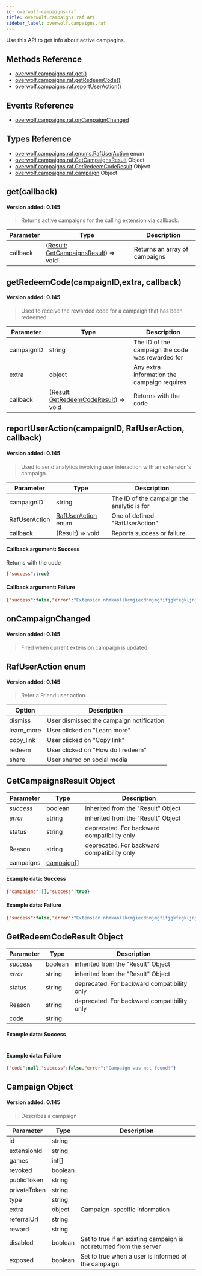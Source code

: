 ```yaml
---
id: overwolf-campaigns-raf
title: overwolf.campaigns.raf API
sidebar_label: overwolf.campaigns.raf
---
```


Use this API to get info about active campagins.

## Methods Reference

* [overwolf.campaigns.raf.get()](#getcallback)
* [overwolf.campaigns.raf.getRedeemCode()](#getredeemcodecampaignid-extra-callback)
* [overwolf.campaigns.raf.reportUserAction()](#reportuseractioncampaignid-erafuseraction-callback)

## Events Reference

* [overwolf.campaigns.raf.onCampaignChanged](#oncampaignchanged)

## Types Reference

* [overwolf.campaigns.raf.enums.RafUserAction](#rafuseraction-enum) enum
* [overwolf.campaigns.raf.GetCampaignsResult](#getcampaignsresult-object) Object
* [overwolf.campaigns.raf.GetRedeemCodeResult](#getredeemcoderesult-object) Object
* [overwolf.campaigns.raf.campaign](#campaign-object) Object

## get(callback)
#### Version added: 0.145

> Returns active campaigns for the calling extension via callback.

Parameter | Type                  | Description                                                             |
--------- | ----------------------| ----------------------------------------------------------------------- |
callback  | ([Result: GetCampaignsResult](#getcampaignsresult-object)) => void  | Returns an array of campaigns   |


## getRedeemCode(campaignID,extra, callback)
#### Version added: 0.145

> Used to receive the rewarded code for a campaign that has been redeemed.

Parameter  | Type                  | Description                                                             |
---------- | ----------------------| ----------------------------------------------------------------------- |
campaignID | string                | The ID of the campaign the code was rewarded for                        |
extra      | object                | Any extra information the campaign requires                             |
callback   | ([Result: GetRedeemCodeResult](#getredeemcoderesult-object)) => void   | Returns with the code                                                   |


## reportUserAction(campaignID, RafUserAction, callback)
#### Version added: 0.145

> Used to send analytics involving user interaction with an extension's campaign.

Parameter     | Type                  | Description                                                             |
------------- | ----------------------| ----------------------------------------------------------------------- |
campaignID    | string                | The ID of the campaign the analytic is for                              |
RafUserAction | [RafUserAction](#rafuseraction-enum) enum    | One of defined   "RafUserAction"                 |
callback      | (Result) => void                         | Reports success or failure.                          |

#### Callback argument: Success

Returns with the code

```json
{"success":true}

```

#### Callback argument: Failure

```json
{"success":false,"error":"Extension nhmkaollkcmjiecdnnjmgfifjgkfegkljnjjbipp does not have a valid campaign"}
```

## onCampaignChanged

#### Version added: 0.145

> Fired when current extension campaign is updated.

## RafUserAction enum
#### Version added: 0.145

> Refer a Friend user action.

Option     | Description                               |
-----------| ------------------------------------------|
dismiss    | User dismissed the campaign notification  |
learn_more |  User clicked on "Learn more"             |
copy_link  |  User clicked on "Copy link"              |
redeem     | User clicked on "How do I redeem"         |
share      | User shared on social media               |

## GetCampaignsResult Object

Parameter          | Type                            | Description                                       |
-------------------| --------------------------------| ------------------------------------------------- |
*success*          | boolean                         | inherited from the "Result" Object                |
*error*            | string                          | inherited from the "Result" Object                |
status             | string                          | deprecated. For backward compatibility only       |
Reason             | string                          | deprecated. For backward compatibility only       |   
campaigns          | [campaign](#campaign-object)[]  |                                                   |   

#### Example data: Success

```json
{"campaigns":[],"success":true}
```

#### Example data: Failure

```json
{"success":false,"error":"Extension nhmkaollkcmjiecdnnjmgfifjgkfegkljnjjbipp does not have a valid campaign"}
```

## GetRedeemCodeResult Object

Parameter          | Type                            | Description                                       |
-------------------| --------------------------------| ------------------------------------------------- |
*success*          | boolean                         | inherited from the "Result" Object                |
*error*            | string                          | inherited from the "Result" Object                |
status             | string                          | deprecated. For backward compatibility only       |
Reason             | string                          | deprecated. For backward compatibility only       |   
code               | string                          |                                                   |   

#### Example data: Success

```json
```

#### Example data: Failure

```json
{"code":null,"success":false,"error":"Campaign was not found!"}

```

## Campaign Object
#### Version added: 0.145

> Describes a campaign

Parameter        | Type                          | Description                       |
---------------- | ------------------------------| --------------------------------- |
id               | string                        |                                   |
extensionId      | string                        |                                   |
games            | int[]                         |                                   |
revoked          | boolean                       |                                   |
publicToken      | string                        |                                   |
privateToken     | string                        |                                   |
type             | string                        |                                   |
extra            | object                        | Campaign-specific information     |
referralUrl      | string                        |                                   |
reward           | string                        |                                   |
disabled         | boolean                       | Set to true if an existing campaign is not returned from the server |
exposed          | boolean                       | Set to true when a user is informed of the campaign                 |
